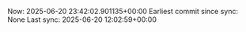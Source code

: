 Now: 2025-06-20 23:42:02.901135+00:00 Earliest commit since sync: None Last sync: 2025-06-20 12:02:59+00:00
